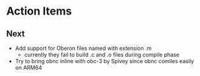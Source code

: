
# Action Items

## Next

+ Add support for Oberon files named with extension .m
    + currently they fail to build .c and .o files during compile phase
+ Try to bring obnc inline with obc-3 by Spivey since obnc comiles easily on ARM64


